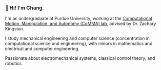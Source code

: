 ### 👋 Hi! I'm Chang.

I'm an undergraduate at Purdue University, working at the [Computational Motion, Manipulation, and Autonomy (CoMMA) lab](https://commalab.org/), advised by Dr. Zachary Kingston.

I study mechanical engineering and computer science (concentration in computational science and engineering), with minors in mathematics and electrical and computer engineering.

Passionate about electromechanical systems, classical control theory, and robotics.